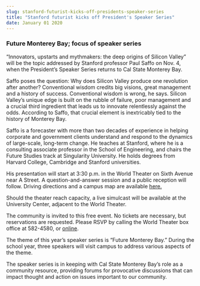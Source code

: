```yaml
---
slug: stanford-futurist-kicks-off-presidents-speaker-series
title: "Stanford futurist kicks off President's Speaker Series"
date: January 01 2020
---
```


 
<h3>Future Monterey Bay; focus of speaker series</h3>
<p>
  “Innovators, upstarts and mythmakers: the deep origins of Silicon Valley” will
  be the topic addressed by Stanford professor Paul Saffo on Nov. 4, when the
  President’s Speaker Series returns to Cal State Monterey Bay.
</p>
<p>
  Saffo poses the question: Why does Silicon Valley produce one revolution after
  another? Conventional wisdom credits big visions, great management and a
  history of success. Conventional wisdom is wrong, he says. Silicon Valley’s
  unique edge is built on the rubble of failure, poor management and a crucial
  third ingredient that leads us to innovate relentlessly against the odds.
  According to Saffo, that crucial element is inextricably tied to the history
  of Monterey Bay.
</p>
<p>
  Saffo is a forecaster with more than two decades of experience in helping
  corporate and government clients understand and respond to the dynamics of
  large-scale, long-term change. He teaches at Stanford, where he is a
  consulting associate professor in the School of Engineering, and chairs the
  Future Studies track at Singularity University. He holds degrees from Harvard
  College, Cambridge and Stanford universities.
</p>
<p>
  His presentation will start at 3:30 p.m. in the World Theater on Sixth Avenue
  near A Street. A question-and-answer session and a public reception will
  follow. Driving directions and a campus map are available
  <a href="https://csumb.edu/maps">here.</a>
</p>
<p>
  Should the theater reach capacity, a live simulcast will be available at the
  University Center, adjacent to the World Theater.
</p>
<p>
  The community is invited to this free event. No tickets are necessary, but
  reservations are requested. Please RSVP by calling the World Theater box
  office at 582-4580, or <a href="https://csumb.edu/rsvp">online</a>.
</p>
<p>
  The theme of this year’s speaker series is “Future Monterey Bay.” During the
  school year, three speakers will visit campus to address various aspects of
  the theme.
</p>
<p>
  The speaker series is in keeping with Cal State Monterey Bay’s role as a
  community resource, providing forums for provocative discussions that can
  impact thought and action on issues important to our community.
</p>
 
